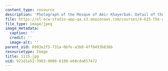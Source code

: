 ```yaml
---
content_type: resource
description: 'Photograph of the Mosque of Amir Khayerbak: Detail of the carved stonedome.'
file: https://ol-ocw-studio-app-qa.s3.amazonaws.com/courses/4-615-the-architecture-of-cairo-spring-2002/921d1a52398390088180e68cda657472_1115.jpg
file_type: image/jpeg
image_metadata:
  caption: ''
  credit: ''
  image-alt: ''
parent_uid: 6903e2f5-731a-0bfe-a3b8-4ff0493b836b
resourcetype: Image
title: 1115.jpg
uid: 921d1a52-3983-9008-8180-e68cda657472
---
```

